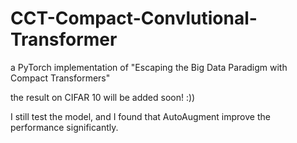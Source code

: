 # CCT-Compact-Convlutional-Transformer
a PyTorch implementation of "Escaping the Big Data Paradigm with Compact Transformers"

the result on CIFAR 10 will be added soon! :))

I still test the model, and I found that AutoAugment improve the performance significantly.
